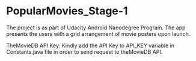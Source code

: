 # PopularMovies_Stage-1
The project is as part of Udacity Android Nanodegree Program. The app presents the users with a grid arrangement of movie posters upon launch.

TheMovieDB API Key:
Kindly add the API Key to API_KEY variable in Constants.java file in order to send request to theMovieDB API.
